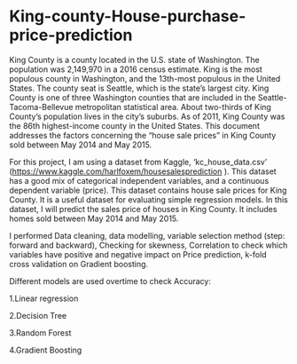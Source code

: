 # King-county-House-purchase-price-prediction

King County is a county located in the U.S. state of Washington. The population was 2,149,970 in
a 2016 census estimate. King is the most populous county in Washington, and the 13th-most
populous in the United States. The county seat is Seattle, which is the state’s largest city. King
County is one of three Washington counties that are included in the Seattle-Tacoma-Bellevue
metropolitan statistical area. About two-thirds of King County’s population lives in the city’s
suburbs. As of 2011, King County was the 86th highest-income county in the United States. This
document addresses the factors concerning the “house sale prices” in King County sold between May
2014 and May 2015.

For this project, I am using a dataset from Kaggle, ‘kc_house_data.csv’
(https://www.kaggle.com/harlfoxem/housesalesprediction ). This dataset has a good mix of
categorical independent variables, and a continuous dependent variable (price). This dataset
contains house sale prices for King County. It is a useful dataset for evaluating simple regression
models. In this dataset, I will predict the sales price of houses in King County. It includes homes
sold between May 2014 and May 2015.

I performed Data cleaning, data modelling, variable selection method (step: forward and backward), Checking for skewness, Correlation to check which variables have positive and negative impact on Price prediction, k-fold cross validation on Gradient boosting.

Different models are used overtime to check Accuracy:

1.Linear regression

2.Decision Tree

3.Random Forest

4.Gradient Boosting

